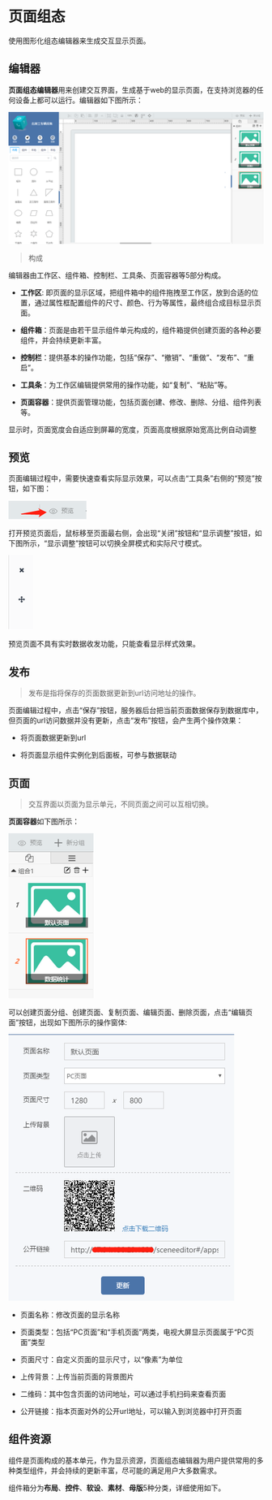 
# 页面组态

使用图形化组态编辑器来生成交互显示页面。


## 编辑器

**页面组态编辑器**用来创建交互界面，生成基于web的显示页面，在支持浏览器的任何设备上都可以运行。编辑器如下图所示：

![编辑器](../image/e1.png)

> 构成

编辑器由工作区、组件箱、控制栏、工具条、页面容器等5部分构成。

- **工作区**: 即页面的显示区域，把组件箱中的组件拖拽至工作区，放到合适的位置，通过属性框配置组件的尺寸、颜色、行为等属性，最终组合成目标显示页面。

- **组件箱**：页面是由若干显示组件单元构成的，组件箱提供创建页面的各种必要组件，并会持续更新丰富。

- **控制栏**：提供基本的操作功能，包括“保存”、“撤销”、“重做”、“发布”、“重启”。

- **工具条**：为工作区编辑提供常用的操作功能，如“复制”、“粘贴”等。

- **页面容器**：提供页面管理功能，包括页面创建、修改、删除、分组、组件列表等。

<p class="tip">显示时，页面宽度会自适应到屏幕的宽度，页面高度根据原始宽高比例自动调整</p>

## 预览

页面编辑过程中，需要快速查看实际显示效果，可以点击“工具条”右侧的“预览”按钮，如下图：

![编辑器](../image/e2.png)

打开预览页面后，鼠标移至页面最右侧，会出现“关闭”按钮和“显示调整”按钮，如下图所示，“显示调整”按钮可以切换全屏模式和实际尺寸模式。

![编辑器](../image/e3.png)

<p class="tip">预览页面不具有实时数据收发功能，只能查看显示样式效果。</p>


## 发布

> 发布是指将保存的页面数据更新到url访问地址的操作。

页面编辑过程中，点击“保存”按钮，服务器后台把当前页面数据保存到数据库中，但页面的url访问数据并没有更新，点击“发布”按钮，会产生两个操作效果：

- 将页面数据更新到url

- 将页面显示组件实例化到后面板，可参与数据联动


## 页面

> 交互界面以页面为显示单元，不同页面之间可以互相切换。

**页面容器**如下图所示：

![编辑器](../image/e4.png)

可以创建页面分组、创建页面、复制页面、编辑页面、删除页面，点击“编辑页面”按钮，出现如下图所示的操作窗体:

![编辑器](../image/e5.png)

- 页面名称：修改页面的显示名称

- 页面类型：包括“PC页面”和“手机页面”两类，电视大屏显示页面属于“PC页面”类型

- 页面尺寸：自定义页面的显示尺寸，以“像素”为单位

- 上传背景：上传当前页面的背景图片

- 二维码：其中包含页面的访问地址，可以通过手机扫码来查看页面

- 公开链接：指本页面对外的公开url地址，可以输入到浏览器中打开页面

## 组件资源

组件是页面构成的基本单元，作为显示资源，页面组态编辑器为用户提供常用的多种类型组件，并会持续的更新丰富，尽可能的满足用户大多数需求。

组件箱分为**布局**、**控件**、**软设**、**素材**、**母版**5种分类，详细使用如下。

